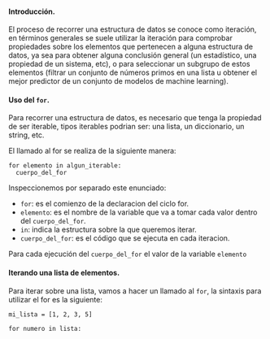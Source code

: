 #### Introducción.

El proceso de recorrer una estructura de datos se conoce como iteración, en términos generales se suele utilizar la iteración para comprobar propiedades sobre los elementos que pertenecen a alguna estructura de datos, ya sea para obtener alguna conclusión general (un estadístico, una propiedad de un sistema, etc), o para seleccionar un subgrupo de estos elementos (filtrar un conjunto de números primos en una lista u obtener el mejor predictor de un conjunto de modelos de machine learning).

#### Uso del `for`.

Para recorrer una estructura de datos, es necesario que tenga la propiedad de ser iterable, tipos iterables podrian ser: una lista, un diccionario, un string, etc.

El llamado al for se realiza de la siguiente manera:

``` pyhton
for elemento in algun_iterable:
  cuerpo_del_for
```

Inspeccionemos por separado este enunciado:

  * `for`: es el comienzo de la declaracion del ciclo for.
  * `elemento`: es el nombre de la variable que va a tomar cada valor dentro del `cuerpo_del_for`.
  * `in`: indica la estructura sobre la que queremos iterar.
  * `cuerpo_del_for`: es el código que se ejecuta en cada iteracion.

Para cada ejecución del `cuerpo_del_for` el valor de la variable `elemento`
  

#### Iterando una lista de elementos.

Para iterar sobre una lista, vamos a hacer un llamado al `for`, la sintaxis para utilizar el for es la siguiente:

``` pyhton
mi_lista = [1, 2, 3, 5]

for numero in lista:
  

```
